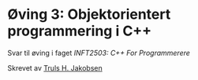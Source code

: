 # Øving 3: Objektorientert programmering i C++

Svar til øving i faget *INFT2503: C++ For Programmerere*

Skrevet av [Truls H. Jakobsen](https://github.com/trulshj)
